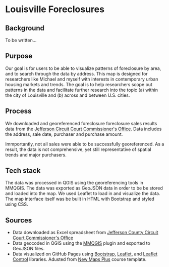 # Louisville Foreclosures
## Background
To be written...

## Purpose
Our goal is for users to be able to visualize patterns of foreclosure by area, and to search through the data by address. This map is designed for researchers like Michael and myself with interests in contemporary urban housing markets and trends. The goal is to help researchers scope out patterns in the data and facilitate further research into the topic (a) within the city of Louisville and (b) across and between U.S. cities.

## Process
We downloaded and georeferenced foreclosure foreclosure sales results data from the [Jefferson Circuit Court Commissioner's Office](https://jeffcomm.org/past-results.html). Data includes the address, sale date, purchaser and purchase amount.

Immportantly, not all sales were able to be successfully georeferenced. As a result, the data is not comprehensive, yet still representative of spatial trends and major purchasers.

## Tech stack
The data was processed in QGIS using the georeferencing tools in MMQGIS. The data was exported as GeoJSON data in order to be be stored and loaded into the map. We used Leaflet to load in and visualize the data. The map interface itself was be built in HTML with Bootstrap and styled using CSS.

## Sources
- Data downloaded as Excel spreadsheet from [Jefferson County Circuit Court Commissioner's Office](https://www.jeffcomm.org/past-results.html)
- Data geocoded in QGIS using the [MMQGIS](https://michaelminn.com/linux/mmqgis/) plugin and exported to GeoJSON files.
- Data visualized on GitHub Pages using [Bootstrap](https://getbootstrap.com/), [Leaflet](https://leafletjs.com/), and [Leaflet Control](https://opengeo.tech/maps/leaflet-search/) libraries. Adusted from [New Maps Plus](https://newmapsplus.github.io/map673/) course template. 
